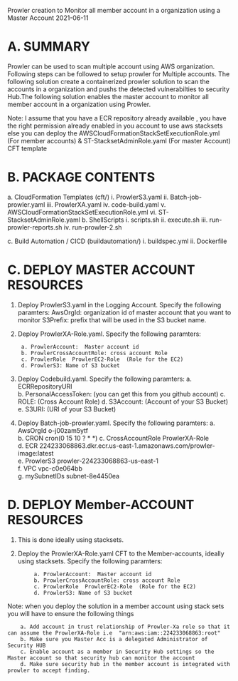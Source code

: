 Prowler creation to Monitor all member account in a organization using a Master Account
2021-06-11 


A. SUMMARY
==========
Prowler can be used to scan multiple account using AWS organization. Following steps can be followed to setup prowler for Multiple accounts. The following solution create a containerized prowler solution to scan the accounts in a organization and pushs the detected vulnerabilties to security Hub.The following solution enables the master account to monitor all member account in a organization using Prowler. 

Note: I assume that you have a ECR repository already available , you have the right permission already enabled in you account to use aws stacksets else you can deploy the AWSCloudFormationStackSetExecutionRole.yml (For member accounts) & ST-StacksetAdminRole.yaml (For master Account) CFT template 

B. PACKAGE CONTENTS
===================
a. CloudFormation Templates (cft/)
    i.     ProwlerS3.yaml
    ii.    Batch-job-prowler.yaml 
    iii.   ProwlerXA.yaml
    iv.    code-build.yaml
    v.     AWSCloudFormationStackSetExecutionRole.yml
    vi.    ST-StacksetAdminRole.yaml
b. ShellScripts
    i.      scripts.sh 
    ii.     execute.sh 
    iii.    run-prowler-reports.sh
    iv.     run-prowler-2.sh

c. Build Automation / CICD (buildautomation/)
    i.      buildspec.yml
    ii.     Dockerfile



C. DEPLOY MASTER ACCOUNT RESOURCES
==================================
1. Deploy ProwlerS3.yaml in the Logging Account. Specify the following paramters:
      AwsOrgId: organization id of master account that you want to monitor
      S3Prefix: prefix that will be used in the S3 bucket name.


2. Deploy ProwlerXA-Role.yaml. Specify the following paramters:

        a. ProwlerAccount:	Master account id	
        b. ProwlerCrossAccountRole: cross account Role
        c. ProwlerRole	ProwlerEC2-Role	 (Role for the EC2)
        d. ProwlerS3: Name of S3 bucket 

3. Deploy Codebuild.yaml. Specify the following paramters:
       a. ECRRepositoryURI	
       b. PersonalAccessToken: (you can get this from you github account)
       c. ROLE:  (Cross Account Role)
       d. S3Account: (Account of your S3 Bucket)	
       e. S3URI: (URI of your S3 Bucket)

4. Deploy Batch-job-prowler.yaml. Specify the following paramters:
       a. AwsOrgId	o-j00zam5ytf	
       b. CRON	cron(0 15 10 ? * *)	
       c. CrossAccountRole	ProwlerXA-Role	
       d. ECR	224233068863.dkr.ecr.us-east-1.amazonaws.com/prowler-image:latest	
       e. ProwlerS3	prowler-224233068863-us-east-1	
       f. VPC	vpc-c0e064bb	
       g. mySubnetIDs	subnet-8e4450ea



D. DEPLOY Member-ACCOUNT RESOURCES
===============================
1. This is done ideally using stacksets.

2. Deploy the ProwlerXA-Role.yaml CFT to the Member-accounts, ideally using stacksets.  Specify the following paramters:

            a. ProwlerAccount:	Master account id	
            b. ProwlerCrossAccountRole: cross account Role
            c. ProwlerRole	ProwlerEC2-Role	 (Role for the EC2)
            d. ProwlerS3: Name of S3 bucket 

Note: when you deploy the solution in a member account using stack sets you will have to ensure the following things

        a. Add account in trust relationship of Prowler-Xa role so that it can assume the ProwlerXA-Role i.e  "arn:aws:iam::224233068863:root"
        b. Make sure you Master Acc is a delegated Administrator of Security HUB
        c. Enable account as a member in Security Hub settings so the Master account so that security hub can monitor the account
        d. Make sure security hub in the member account is integrated with prowler to accept finding.


